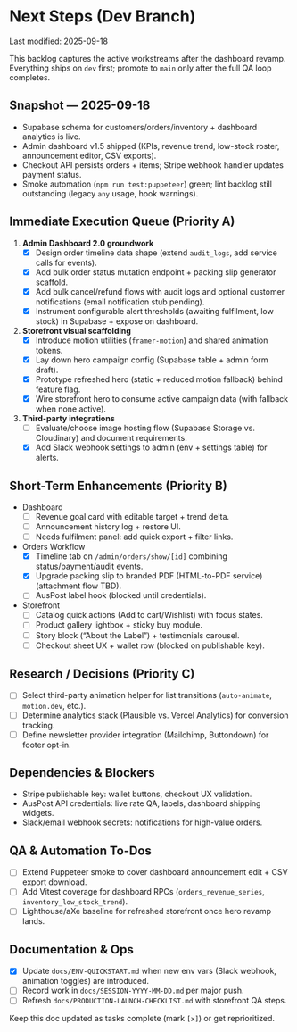 # Next Steps (Dev Branch)

Last modified: 2025-09-18

This backlog captures the active workstreams after the dashboard revamp. Everything ships on `dev` first; promote to `main` only after the full QA loop completes.

## Snapshot — 2025-09-18
- Supabase schema for customers/orders/inventory + dashboard analytics is live.
- Admin dashboard v1.5 shipped (KPIs, revenue trend, low-stock roster, announcement editor, CSV exports).
- Checkout API persists orders + items; Stripe webhook handler updates payment status.
- Smoke automation (`npm run test:puppeteer`) green; lint backlog still outstanding (legacy `any` usage, hook warnings).

## Immediate Execution Queue (Priority A)
1. **Admin Dashboard 2.0 groundwork**
   - [x] Design order timeline data shape (extend `audit_logs`, add service calls for events).
   - [x] Add bulk order status mutation endpoint + packing slip generator scaffold.
   - [x] Add bulk cancel/refund flows with audit logs and optional customer notifications (email notification stub pending).
   - [x] Instrument configurable alert thresholds (awaiting fulfilment, low stock) in Supabase + expose on dashboard.
2. **Storefront visual scaffolding**
   - [x] Introduce motion utilities (`framer-motion`) and shared animation tokens.
   - [x] Lay down hero campaign config (Supabase table + admin form draft).
   - [x] Prototype refreshed hero (static + reduced motion fallback) behind feature flag.
   - [x] Wire storefront hero to consume active campaign data (with fallback when none active).
3. **Third-party integrations**
   - [ ] Evaluate/choose image hosting flow (Supabase Storage vs. Cloudinary) and document requirements.
   - [x] Add Slack webhook settings to admin (env + settings table) for alerts.

## Short-Term Enhancements (Priority B)
- Dashboard
  - [ ] Revenue goal card with editable target + trend delta.
  - [ ] Announcement history log + restore UI.
  - [ ] Needs fulfilment panel: add quick export + filter links.
- Orders Workflow
  - [x] Timeline tab on `/admin/orders/show/[id]` combining status/payment/audit events.
  - [x] Upgrade packing slip to branded PDF (HTML-to-PDF service) (attachment flow TBD).
  - [ ] AusPost label hook (blocked until credentials).
- Storefront
  - [ ] Catalog quick actions (Add to cart/Wishlist) with focus states.
  - [ ] Product gallery lightbox + sticky buy module.
  - [ ] Story block (“About the Label”) + testimonials carousel.
  - [ ] Checkout sheet UX + wallet row (blocked on publishable key).

## Research / Decisions (Priority C)
- [ ] Select third-party animation helper for list transitions (`auto-animate`, `motion.dev`, etc.).
- [ ] Determine analytics stack (Plausible vs. Vercel Analytics) for conversion tracking.
- [ ] Define newsletter provider integration (Mailchimp, Buttondown) for footer opt-in.

## Dependencies & Blockers
- Stripe publishable key: wallet buttons, checkout UX validation.
- AusPost API credentials: live rate QA, labels, dashboard shipping widgets.
- Slack/email webhook secrets: notifications for high-value orders.

## QA & Automation To-Dos
- [ ] Extend Puppeteer smoke to cover dashboard announcement edit + CSV export download.
- [ ] Add Vitest coverage for dashboard RPCs (`orders_revenue_series`, `inventory_low_stock_trend`).
- [ ] Lighthouse/aXe baseline for refreshed storefront once hero revamp lands.

## Documentation & Ops
- [x] Update `docs/ENV-QUICKSTART.md` when new env vars (Slack webhook, animation toggles) are introduced.
- [ ] Record work in `docs/SESSION-YYYY-MM-DD.md` per major push.
- [ ] Refresh `docs/PRODUCTION-LAUNCH-CHECKLIST.md` with storefront QA steps.

Keep this doc updated as tasks complete (mark `[x]`) or get reprioritized.
